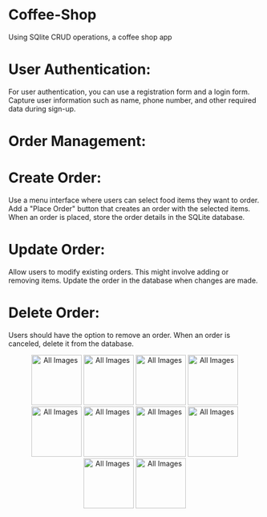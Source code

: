 # Coffee-Shop
Using SQlite CRUD operations, a coffee shop app

# User Authentication:
For user authentication, you can use a registration form and a login form.
Capture user information such as name, phone number, and other required data during sign-up.

# Order Management:
# Create Order:
Use a menu interface where users can select food items they want to order.
Add a "Place Order" button that creates an order with the selected items.
When an order is placed, store the order details in the SQLite database.
# Update Order:
Allow users to modify existing orders. This might involve adding or removing items.
Update the order in the database when changes are made.
# Delete Order:
Users should have the option to  remove an order.
When an order is canceled, delete it from the database.
<p align="center">
  <img src="https://github.com/Noor-ulain555/Coffee-Shop/assets/145388440/60d4ed1f-5f5c-4be1-908c-9aff1b5aae71" alt="All Images" width="100" />
  <img src="https://github.com/Noor-ulain555/Coffee-Shop/assets/145388440/8139f217-428d-478d-9ac6-c94ee700d98d"  alt="All Images" width="100" />
  <img src="https://github.com/Noor-ulain555/Coffee-Shop/assets/145388440/c42db265-8d86-45b6-a3c3-7bda2cc9f7f5"  alt="All Images" width="100"/>
  <img src="https://github.com/Noor-ulain555/Coffee-Shop/assets/145388440/c592eaa9-c7ae-4b9d-9cb2-185b6208552f"  alt="All Images" width="100"/>
  <img src="https://github.com/Noor-ulain555/Coffee-Shop/assets/145388440/8c8466db-a61a-471e-9613-1d5fbb50c43e"  alt="All Images" width="100"/>
  <img src="https://github.com/Noor-ulain555/Coffee-Shop/assets/145388440/b43bafe8-2995-45f8-be04-36fd88079a64"  alt="All Images" width="100"/>
  <img src="https://github.com/Noor-ulain555/Coffee-Shop/assets/145388440/4da69e09-1a08-4aae-aa38-04c944785bd1"  alt="All Images" width="100"/>
  <img src="https://github.com/Noor-ulain555/Coffee-Shop/assets/145388440/d22b081f-d48d-4e95-892a-a865dcd780bf"  alt="All Images" width="100"/>
  <img src="https://github.com/Noor-ulain555/Coffee-Shop/assets/145388440/ce77b6eb-ce60-45b3-8ccd-eca428bcd1e2"  alt="All Images" width="100"/>
  <img src="https://github.com/Noor-ulain555/Coffee-Shop/assets/145388440/57101e17-28c5-444b-81e3-431d85c7cafb"  alt="All Images" width="100"/>



  
 </p>


